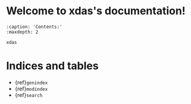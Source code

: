 # Welcome to xdas's documentation!

```{toctree}
:caption: 'Contents:'
:maxdepth: 2

xdas
```

# Indices and tables

- {ref}`genindex`
- {ref}`modindex`
- {ref}`search`
